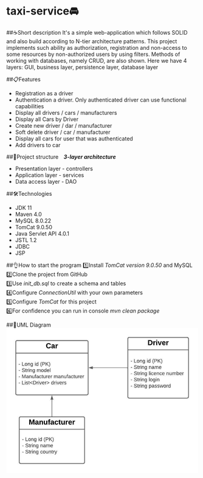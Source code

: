 # taxi-service🚘
##<h>☕Short description</h>
It's a simple web-application which follows SOLID and also build according to N-tier architecture patterns.
This project implements such ability as authorization, registration and non-access to some
resources by non-authorized users by using filters. Methods of working with databases, namely CRUD, are also shown.
Here we have 4 layers: GUI, business layer, persistence layer, database layer

##<h>📋Features</h>
* Registration as a driver
* Authentication a driver. Only authenticated driver can use functional capabilities
* Display all drivers / cars / manufacturers
* Display all Cars by Driver
* Create new driver / dar / manufacturer
* Soft delete driver / car / manufacturer
* Display all cars for user that was authenticated
* Add drivers to car

##<h>🧠Project structure</h>
<strong><i>&nbsp;&nbsp;&nbsp;3-layer architecture</i></strong>
* Presentation layer - controllers
* Application layer - services
* Data access layer - DAO

##<h>🛠Technologies</h>
* JDK 11
* Maven 4.0
* MySQL 8.0.22
* TomCat 9.0.50
* Java Servlet API 4.0.1
* JSTL 1.2
* JDBC
* JSP

##<h>👌How to start the program</h>
1️⃣Install <i>TomCat version 9.0.50</i> and MySQL\
2️⃣Clone the project from GitHub\
3️⃣Use <i>init_db.sql</i> to create a schema and tables\
4️⃣Configure <i>ConnectionUtil</i> with your own parameters\
5️⃣Configure <i>TomCat</i> for this project\
6️⃣For confidence you can run in console <i>mvn clean package</i> 

##<h>🚀UML Diagram</h>
<img src="diagram.jpeg" alt="uml">